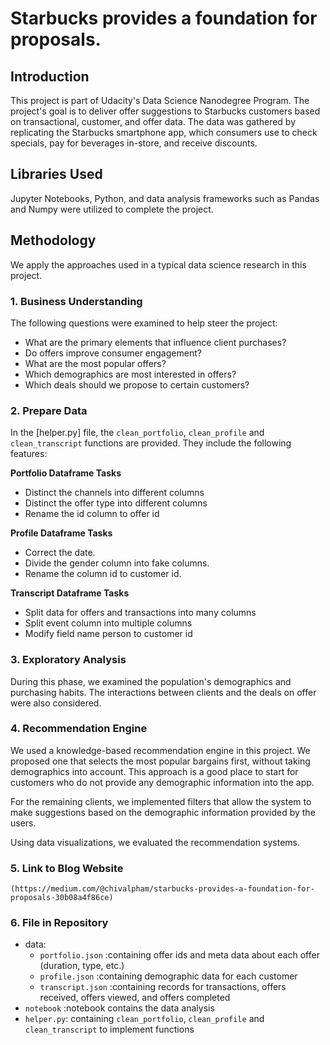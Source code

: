 # Starbucks provides a foundation for proposals.

## Introduction

This project is part of Udacity's Data Science Nanodegree Program.
The project's goal is to deliver offer suggestions to Starbucks customers based on transactional, customer, and offer data. The data was gathered by replicating the Starbucks smartphone app, which consumers use to check specials, pay for beverages in-store, and receive discounts.


## Libraries Used

Jupyter Notebooks, Python, and data analysis frameworks such as Pandas and Numpy were utilized to complete the project.

## Methodology

We apply the approaches used in a typical data science research in this project.

### 1. Business Understanding

The following questions were examined to help steer the project:

- What are the primary elements that influence client purchases?
- Do offers improve consumer engagement?
- What are the most popular offers?
- Which demographics are most interested in offers?
- Which deals should we propose to certain customers?

### 2. Prepare Data

In the [helper.py]
file, the `clean_portfolio`, `clean_profile` and `clean_transcript` functions are provided. They include the following features:

**Portfolio Dataframe Tasks**
* Distinct the channels into different columns 
* Distinct the offer type into different columns 
* Rename the id column to offer id

**Profile Dataframe Tasks**
* Correct the date. 
* Divide the gender column into fake columns. 
* Rename the column id to customer id.

**Transcript Dataframe Tasks**

* Split data for offers and transactions into many columns 
* Split event column into multiple columns 
* Modify field name person to customer id


### 3. Exploratory Analysis

During this phase, we examined the population's demographics and purchasing habits. The interactions between clients and the deals on offer were also considered.

### 4. Recommendation Engine

We used a knowledge-based recommendation engine in this project. We proposed one that selects the most popular bargains first, without taking demographics into account. This approach is a good place to start for customers who do not provide any demographic information into the app.

For the remaining clients, we implemented filters that allow the system to make suggestions based on the demographic information provided by the users.

Using data visualizations, we evaluated the recommendation systems.

### 5. Link to Blog Website
```
(https://medium.com/@chivalpham/starbucks-provides-a-foundation-for-proposals-30b08a4f86ce)
```

### 6. File in Repository
  - data:
    - `portfolio.json` :containing offer ids and meta data about each offer (duration, type, etc.)
    - `profile.json` :containing demographic data for each customer
    - `transcript.json` :containing records for transactions, offers received, offers viewed, and offers completed 
  - `notebook` :notebook contains the data analysis 
  - `helper.py`: containing `clean_portfolio`, `clean_profile` and `clean_transcript` to implement functions

